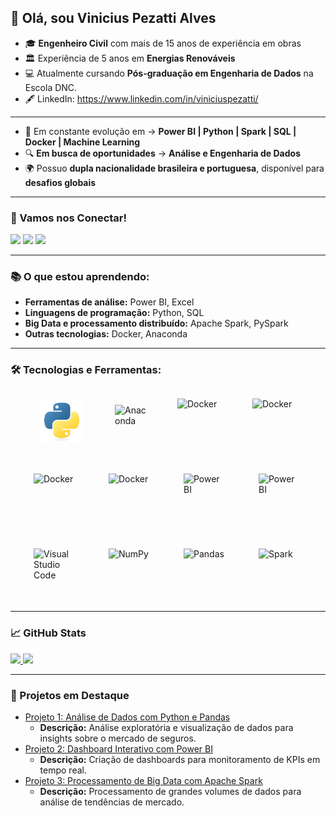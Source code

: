 ## 👋 Olá, sou Vinicius Pezatti Alves

- 🎓 **Engenheiro Civil** com mais de 15 anos de experiência em obras
- 🏛  Experiência de 5 anos em **Energias Renováveis**
- 💻 Atualmente cursando **Pós-graduação em Engenharia de Dados** na Escola DNC.
- 🖋  LinkedIn: https://www.linkedin.com/in/viniciuspezatti/

---

- 🚀 Em constante evolução em -> **Power BI  |  Python  |  Spark  |  SQL  |  Docker  |  Machine Learning**
- 🔍 **Em busca de oportunidades** ->  **Análise e Engenharia de Dados** 
- 🌍 Possuo **dupla nacionalidade brasileira e portuguesa**, disponível para **desafios globais**

---

### 🚀 Vamos nos Conectar!
<div>
  <a href="https://instagram.com/viniciuspezatti" target="_blank"><img src="https://img.shields.io/badge/-Instagram-%23E4405F?style=for-the-badge&logo=instagram&logoColor=white" target="_blank"></a>
  <a href="https://www.linkedin.com/in/viniciuspezatti/" target="_blank"><img src="https://img.shields.io/badge/-LinkedIn-%230077B5?style=for-the-badge&logo=linkedin&logoColor=white" target="_blank"></a>
  <a href="mailto:viniciuspezatti84@gmail.com"><img src="https://img.shields.io/badge/-Email-%23D14836?style=for-the-badge&logo=gmail&logoColor=white" target="_blank"></a>
</div>

---

### 📚 O que estou aprendendo:
- **Ferramentas de análise:**    Power BI, Excel
- **Linguagens de programação:**    Python, SQL
- **Big Data e processamento distribuído:**    Apache Spark, PySpark
- **Outras tecnologias:**    Docker, Anaconda


---

### 🛠️ Tecnologias e Ferramentas:
<div style="display: flex; justify-content: center; align-items: center; flex-wrap: wrap; gap: 30px; margin: 20px 0;">
  <img align="center" alt="Python" height="70" width="70" src="https://raw.githubusercontent.com/devicons/devicon/master/icons/python/python-original.svg" style="margin: 10px;">
  <img align="center" alt="Anaconda" height="50" width="50" src="https://cdn.jsdelivr.net/gh/devicons/devicon/icons/anaconda/anaconda-original.svg" style="margin: 10px;">
  <img align="center" alt="Docker" height="70" width="70" src="https://cdn.jsdelivr.net/gh/devicons/devicon/icons/docker/docker-plain-wordmark.svg" style="margin: 10px;">
  <img align="center" alt="Docker" height="70" width="70" src="https://cdn.jsdelivr.net/gh/devicons/devicon@latest/icons/azuresqldatabase/azuresqldatabase-original.svg" style="margin: 10px;">
  <img align="center" alt="Docker" height="70" width="70" src="https://cdn.jsdelivr.net/gh/devicons/devicon@latest/icons/jupyter/jupyter-original-wordmark.svg" style="margin: 10px;">
  <img align="center" alt="Docker" height="70" width="70" src="https://cdn.jsdelivr.net/gh/devicons/devicon@latest/icons/sqlite/sqlite-original-wordmark.svg" style="margin: 10px;">
  <img align="center" alt="Power BI" height="70" width="70" src="https://cdn.jsdelivr.net/gh/devicons/devicon@latest/icons/linkedin/linkedin-original.svg" style="margin: 10px;">
  <img align="center" alt="Power BI" height="70" width="70" src="https://upload.wikimedia.org/wikipedia/commons/c/cf/New_Power_BI_Logo.svg" style="margin: 10px;">
  <img align="center" alt="Visual Studio Code" height="70" width="70" src="https://cdn.jsdelivr.net/gh/devicons/devicon@latest/icons/vscode/vscode-original-wordmark.svg" style="margin: 10px;">
  <img align="center" alt="NumPy" height="70" width="70" src="https://cdn.jsdelivr.net/gh/devicons/devicon/icons/numpy/numpy-original.svg" style="margin: 10px;">
  <img align="center" alt="Pandas" height="70" width="70" src="https://cdn.jsdelivr.net/gh/devicons/devicon/icons/pandas/pandas-original-wordmark.svg" style="margin: 10px;">
  <img align="center" alt="Spark" height="70" width="70" src="https://cdn.jsdelivr.net/gh/devicons/devicon@latest/icons/apachespark/apachespark-original-wordmark.svg" style="margin: 10px;">
</div>

---

### 📈 GitHub Stats
<div>
  <a href="https://github.com/viniciuspezatti">
    <img height="200em" src="https://github-readme-stats.vercel.app/api?username=viniciuspezatti&show_icons=true&theme=radical&include_all_commits=true&count_private=true"/>
    <img height="200em" src="https://github-readme-stats.vercel.app/api/top-langs/?username=viniciuspezatti&layout=compact&langs_count=7&theme=radical"/>
  </a>
</div>

---

### 🌱 Projetos em Destaque
- [Projeto 1: Análise de Dados com Python e Pandas](https://github.com/viniciuspezatti/projeto1)
  - **Descrição:** Análise exploratória e visualização de dados para insights sobre o mercado de seguros.
- [Projeto 2: Dashboard Interativo com Power BI](https://github.com/viniciuspezatti/projeto2)
  - **Descrição:** Criação de dashboards para monitoramento de KPIs em tempo real.
- [Projeto 3: Processamento de Big Data com Apache Spark](https://github.com/viniciuspezatti/projeto3)
  - **Descrição:** Processamento de grandes volumes de dados para análise de tendências de mercado.
 
